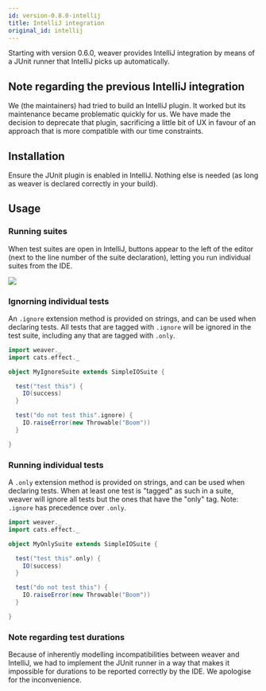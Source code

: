 ```yaml
---
id: version-0.8.0-intellij
title: IntelliJ integration
original_id: intellij
---
```


Starting with version 0.6.0, weaver provides IntelliJ integration by means of a JUnit runner that IntelliJ picks up automatically.

## Note regarding the previous IntelliJ integration

We (the maintainers) had tried to build an IntelliJ plugin. It worked but its maintenance became problematic quickly for us. We have made the decision to deprecate that plugin, sacrificing a little bit of UX in favour of an approach that is more compatible with our time constraints.

## Installation

Ensure the JUnit plugin is enabled in IntelliJ. Nothing else is needed (as long as weaver is declared correctly in your build).

## Usage

### Running suites

When test suites are open in IntelliJ, buttons appear to the left of the editor (next to the line number of the suite declaration), letting you run individual suites from the IDE.

![](../img/intellij_usage.png)

### Ignorning individual tests

An `.ignore` extension method is provided on strings, and can be used when declaring tests. All tests that are tagged with `.ignore` will be ignored in the test suite, including any that are tagged with `.only`.

```scala
import weaver._
import cats.effect._

object MyIgnoreSuite extends SimpleIOSuite {

  test("test this") {
    IO(success)
  }

  test("do not test this".ignore) {
    IO.raiseError(new Throwable("Boom"))
  }

}
```

### Running individual tests

A `.only` extension method is provided on strings, and can be used when declaring tests. When at least one test is "tagged" as such in a suite, weaver will ignore all tests but the ones that have the "only" tag. Note: `.ignore` has precedence over `.only`.

```scala
import weaver._
import cats.effect._

object MyOnlySuite extends SimpleIOSuite {

  test("test this".only) {
    IO(success)
  }

  test("do not test this") {
    IO.raiseError(new Throwable("Boom"))
  }

}
```

### Note regarding test durations

Because of inherently modelling incompatibilities between weaver and IntelliJ, we had to implement the JUnit runner in a way that makes it impossible for durations to be reported correctly by the IDE. We apologise for the inconvenience.
